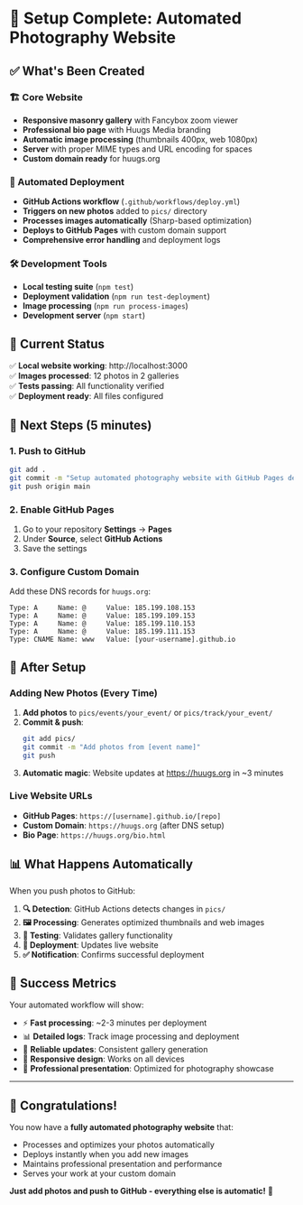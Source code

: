 # 🎉 Setup Complete: Automated Photography Website

## ✅ What's Been Created

### 🏗️ Core Website
- **Responsive masonry gallery** with Fancybox zoom viewer
- **Professional bio page** with Huugs Media branding
- **Automatic image processing** (thumbnails 400px, web 1080px)
- **Server** with proper MIME types and URL encoding for spaces
- **Custom domain ready** for huugs.org

### 🚀 Automated Deployment
- **GitHub Actions workflow** (`.github/workflows/deploy.yml`)
- **Triggers on new photos** added to `pics/` directory
- **Processes images automatically** (Sharp-based optimization)
- **Deploys to GitHub Pages** with custom domain support
- **Comprehensive error handling** and deployment logs

### 🛠️ Development Tools
- **Local testing suite** (`npm test`)
- **Deployment validation** (`npm run test-deployment`)
- **Image processing** (`npm run process-images`)
- **Development server** (`npm start`)

## 🎯 Current Status

✅ **Local website working**: http://localhost:3000  
✅ **Images processed**: 12 photos in 2 galleries  
✅ **Tests passing**: All functionality verified  
✅ **Deployment ready**: All files configured  

## 🚀 Next Steps (5 minutes)

### 1. Push to GitHub
```bash
git add .
git commit -m "Setup automated photography website with GitHub Pages deployment"
git push origin main
```

### 2. Enable GitHub Pages
1. Go to your repository **Settings** → **Pages**
2. Under **Source**, select **GitHub Actions**
3. Save the settings

### 3. Configure Custom Domain
Add these DNS records for `huugs.org`:
```
Type: A     Name: @     Value: 185.199.108.153
Type: A     Name: @     Value: 185.199.109.153  
Type: A     Name: @     Value: 185.199.110.153
Type: A     Name: @     Value: 185.199.111.153
Type: CNAME Name: www   Value: [your-username].github.io
```

## 🎊 After Setup

### Adding New Photos (Every Time)
1. **Add photos** to `pics/events/your_event/` or `pics/track/your_event/`
2. **Commit & push**:
   ```bash
   git add pics/
   git commit -m "Add photos from [event name]"
   git push
   ```
3. **Automatic magic**: Website updates at https://huugs.org in ~3 minutes

### Live Website URLs
- **GitHub Pages**: `https://[username].github.io/[repo]`
- **Custom Domain**: `https://huugs.org` (after DNS setup)
- **Bio Page**: `https://huugs.org/bio.html`

## 📊 What Happens Automatically

When you push photos to GitHub:
1. **🔍 Detection**: GitHub Actions detects changes in `pics/`
2. **🖼️ Processing**: Generates optimized thumbnails and web images
3. **🧪 Testing**: Validates gallery functionality
4. **🚀 Deployment**: Updates live website
5. **✅ Notification**: Confirms successful deployment

## 🎉 Success Metrics

Your automated workflow will show:
- ⚡ **Fast processing**: ~2-3 minutes per deployment
- 📊 **Detailed logs**: Track image processing and deployment
- 🔄 **Reliable updates**: Consistent gallery generation
- 📱 **Responsive design**: Works on all devices
- 🌟 **Professional presentation**: Optimized for photography showcase

---

## 🌟 Congratulations!

You now have a **fully automated photography website** that:
- Processes and optimizes your photos automatically
- Deploys instantly when you add new images
- Maintains professional presentation and performance
- Serves your work at your custom domain

**Just add photos and push to GitHub - everything else is automatic!** 🎊 